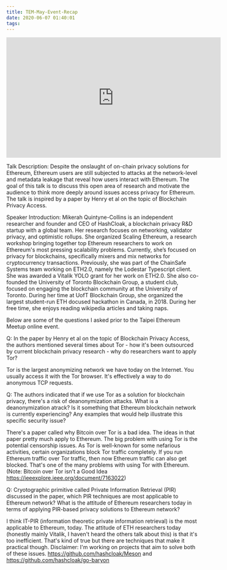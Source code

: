```yaml
---
title: TEM-May-Event-Recap
date: 2020-06-07 01:40:01
tags:
---
```


<iframe width="560" height="315" src="https://www.youtube.com/embed/A4oNobjHr-8" frameborder="0" allow="accelerometer; autoplay; encrypted-media; gyroscope; picture-in-picture" allowfullscreen></iframe>

Talk Description:
Despite the onslaught of on-chain privacy solutions for Ethereum, Ethereum users are still subjected to attacks at the network-level and metadata leakage that reveal how users interact with Ethereum. The goal of this talk is to discuss this open area of research and motivate the audience to think more deeply around issues access privacy for Ethereum. The talk is inspired by a paper by Henry et al on the topic of Blockchain Privacy Access.

Speaker Introduction:
Mikerah Quintyne-Collins is an independent researcher and founder and CEO of HashCloak, a blockchain privacy R&D startup with a global team. Her research focuses on networking, validator privacy, and optimistic rollups. She organized Scaling Ethereum, a research workshop bringing together top Ethereum researchers to work on Ethereum's most pressing scalability problems. Currently, she’s focused on privacy for blockchains, specifically mixers and mix networks for cryptocurrency transactions. Previously, she was part of the ChainSafe Systems team working on ETH2.0, namely the Lodestar Typescript client. She was awarded a Vitalik YOLO grant for her work on ETH2.0. She also co-founded the University of Toronto Blockchain Group, a student club, focused on engaging the blockchain community at the University of Toronto. During her time at UofT Blockchain Group, she organized the largest student-run ETH docused hackathon in Canada, in 2018. During her free time, she enjoys reading wikipedia articles and taking naps.

Below are some of the questions I asked prior to the Taipei Ethereum Meetup online event.

Q: In the paper by Henry et al on the topic of Blockchain Privacy Access, the authors mentioned several times about Tor - how it's been outsourced by current blockchain privacy research - why do researchers want to apply Tor?

Tor is the largest anonymizing network we have today on the Internet. You usually access it with the Tor browser. It's effectively a way to do anonymous TCP requests.

Q: The authors indicated that if we use Tor as a solution for blockchain privacy, there's a risk of deanonymization attacks. What is a deanonymization atrack? Is it something that Ethereum blockchain network is currently experiencing? Any examples that would help illustrate this specific security issue?

There's a paper called why Bitcoin over Tor is a bad idea. The ideas in that paper pretty much apply to Ethereum. The big problem with using Tor is the potential censorship issues. As Tor is well-known for some nefarious activities, certain organizations block Tor traffic completely. If you run Ethereum traffic over Tor traffic, then now Ethereum traffic can also get blocked. That's one of the many problems with using Tor with Ethereum. (Note: Bitcoin over Tor isn't a Good Idea https://ieeexplore.ieee.org/document/7163022)

Q: Cryotographic primitive called Private Information Retrieval (PIR) discussed in the paper, which PIR techniques are most applicable to Ethereum network? What is the attitude of Ethereum researchers today in terms of applying PIR-based privacy solutions to Ethereum network?

I think IT-PIR (information theoretic private information retrieval) is the most applicable to Ethereum, today. The attitude of ETH researchers today (honestly mainly Vitalik, I haven't heard the others talk about this) is that it's too inefficient. That's kind of true but there are techniques that make it practical though. Disclaimer: I'm working on projects that aim to solve both of these issues.
https://github.com/hashcloak/Meson and https://github.com/hashcloak/go-baryon


